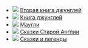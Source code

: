 * ![](/books/child_tale/Редьярд%20Джозеф%20Киплинг/Вторая%20книга%20джунглей.jpg) [Вторая книга джунглей](/books/child_tale/Редьярд%20Джозеф%20Киплинг/Вторая%20книга%20джунглей)
* ![](/books/child_tale/Редьярд%20Джозеф%20Киплинг/Книга%20джунглей.jpg) [Книга джунглей](/books/child_tale/Редьярд%20Джозеф%20Киплинг/Книга%20джунглей)
* ![](/books/child_tale/Редьярд%20Джозеф%20Киплинг/Маугли.jpg) [Маугли](/books/child_tale/Редьярд%20Джозеф%20Киплинг/Маугли)
* ![](/books/child_tale/Редьярд%20Джозеф%20Киплинг/Сказки%20Старой%20Англии.jpg) [Сказки Старой Англии](/books/child_tale/Редьярд%20Джозеф%20Киплинг/Сказки%20Старой%20Англии)
* ![](/books/child_tale/Редьярд%20Джозеф%20Киплинг/Сказки%20и%20легенды.jpg) [Сказки и легенды](/books/child_tale/Редьярд%20Джозеф%20Киплинг/Сказки%20и%20легенды)